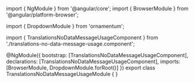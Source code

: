 import { NgModule } from '@angular/core';
import { BrowserModule } from '@angular/platform-browser';
  
import { DropdownModule } from 'ornamentum';
  
import { TranslationsNoDataMessageUsageComponent } from './translations-no-data-message-usage.component';

@NgModule({
 bootstrap: [TranslationsNoDataMessageUsageComponent],
 declarations: [TranslationsNoDataMessageUsageComponent],
 imports: [BrowserModule, DropdownModule.forRoot()]
})
export class TranslationsNoDataMessageUsageModule {
}
